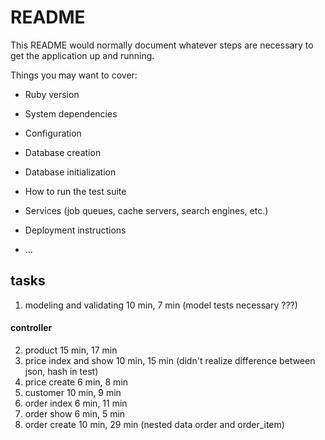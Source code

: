 # README

This README would normally document whatever steps are necessary to get the
application up and running.

Things you may want to cover:

* Ruby version

* System dependencies

* Configuration

* Database creation

* Database initialization

* How to run the test suite

* Services (job queues, cache servers, search engines, etc.)

* Deployment instructions

* ...

## tasks

1. modeling and validating 10 min, 7 min (model tests necessary ???)  
#### controller

2. product  15 min, 17 min
3. price index and show 10 min, 15 min (didn't realize difference between json, hash in test)  
4. price create 6 min, 8 min 
5. customer 10 min, 9 min
6. order index 6 min, 11 min
7. order show 6 min, 5 min
8. order create 10 min, 29 min  (nested data order and order_item)